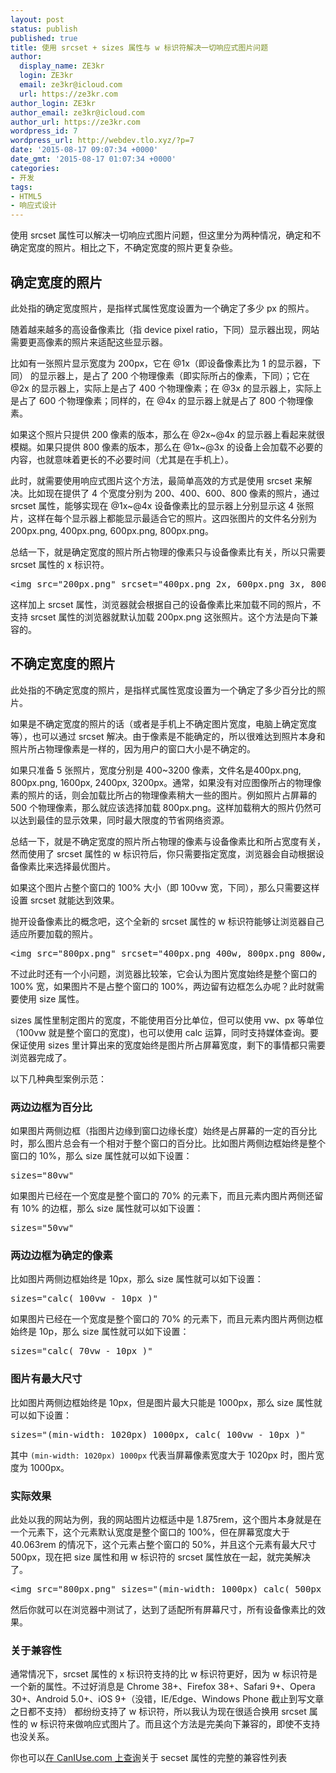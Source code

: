 ```yaml
---
layout: post
status: publish
published: true
title: 使用 srcset + sizes 属性与 w 标识符解决一切响应式图片问题
author:
  display_name: ZE3kr
  login: ZE3kr
  email: ze3kr@icloud.com
  url: https://ze3kr.com
author_login: ZE3kr
author_email: ze3kr@icloud.com
author_url: https://ze3kr.com
wordpress_id: 7
wordpress_url: http://webdev.tlo.xyz/?p=7
date: '2015-08-17 09:07:34 +0000'
date_gmt: '2015-08-17 01:07:34 +0000'
categories:
- 开发
tags:
- HTML5
- 响应式设计
---
```

<p>使用 srcset 属性可以解决一切响应式图片问题，但这里分为两种情况，确定和不确定宽度的照片。相比之下，不确定宽度的照片更复杂些。</p>
<h2>确定宽度的照片</h2>
<p>此处指的确定宽度照片，是指样式属性宽度设置为一个确定了多少 px 的照片。</p>
<p>随着越来越多的高设备像素比（指 device pixel ratio，下同）显示器出现，网站需要更高像素的照片来适配这些显示器。</p>
<p>比如有一张照片显示宽度为 200px，它在<!--more--> @1x（即设备像素比为 1 的显示器，下同） 的显示器上，是占了 200 个物理像素（即实际所占的像素，下同）；它在 @2x 的显示器上，实际上是占了 400 个物理像素；在 @3x 的显示器上，实际上是占了 600 个物理像素；同样的，在 @4x 的显示器上就是占了 800 个物理像素。</p>
<p>如果这个照片只提供 200 像素的版本，那么在 @2x~@4x 的显示器上看起来就很模糊。如果只提供 800 像素的版本，那么在 @1x~@3x 的设备上会加载不必要的内容，也就意味着更长的不必要时间（尤其是在手机上）。</p>
<p>此时，就需要使用响应式图片这个方法，最简单高效的方式是使用 srcset 来解决。比如现在提供了 4 个宽度分别为 200、400、600、800 像素的照片，通过 srcset 属性，能够实现在 @1x~@4x 设备像素比的显示器上分别显示这 4 张照片，这样在每个显示器上都能显示最适合它的照片。这四张图片的文件名分别为 200px.png, 400px.png, 600px.png, 800px.png。</p>
<p>总结一下，就是确定宽度的照片所占物理的像素只与设备像素比有关，所以只需要 srcset 属性的 x 标识符。</p>
<pre class="lang:default decode:true ">&lt;img src="200px.png" srcset="400px.png 2x, 600px.png 3x, 800px.png 4x"&gt;
</pre>
<p>这样加上 srcset 属性，浏览器就会根据自己的设备像素比来加载不同的照片，不支持 srcset 属性的浏览器就默认加载 200px.png 这张照片。这个方法是向下兼容的。</p>
<h2>不确定宽度的照片</h2>
<p>此处指的不确定宽度的照片，是指样式属性宽度设置为一个确定了多少百分比的照片。</p>
<p>如果是不确定宽度的照片的话（或者是手机上不确定图片宽度，电脑上确定宽度等），也可以通过 srcset 解决。由于像素是不能确定的，所以很难达到照片本身和照片所占物理像素是一样的，因为用户的窗口大小是不确定的。</p>
<p>如果只准备 5 张照片，宽度分别是 400~3200 像素，文件名是400px.png, 800px.png, 1600px, 2400px, 3200px。通常，如果没有对应图像所占的物理像素的照片的话，则会加载比所占的物理像素稍大一些的图片。例如照片占屏幕的 500 个物理像素，那么就应该选择加载 800px.png。这样加载稍大的照片仍然可以达到最佳的显示效果，同时最大限度的节省网络资源。</p>
<p>总结一下，就是不确定宽度的照片所占物理的像素与设备像素比和所占宽度有关，然而使用了 srcset 属性的 w 标识符后，你只需要指定宽度，浏览器会自动根据设备像素比来选择最优图片。</p>
<p>如果这个图片占整个窗口的 100% 大小（即 100vw 宽，下同），那么只需要这样设置 srcset 就能达到效果。</p>
<p>抛开设备像素比的概念吧，这个全新的 srcset 属性的 w 标识符能够让浏览器自己适应所要加载的照片。</p>
<pre class="lang:default decode:true ">&lt;img src="800px.png" srcset="400px.png 400w, 800px.png 800w, 1600px.png 1600w, 2400px.png 2400w, 3200px.png 3200w" alt="" /&gt;
</pre>
<p>不过此时还有一个小问题，浏览器比较笨，它会认为图片宽度始终是整个窗口的 100% 宽，如果图片不是占整个窗口的 100%，两边留有边框怎么办呢？此时就需要使用 size 属性。</p>
<p>sizes 属性里制定图片的宽度，不能使用百分比单位，但可以使用 vw、px 等单位（100vw 就是整个窗口的宽度)，也可以使用 calc 运算，同时支持媒体查询。要保证使用 sizes 里计算出来的宽度始终是图片所占屏幕宽度，剩下的事情都只需要浏览器完成了。</p>
<p>以下几种典型案例示范：</p>
<h3>两边边框为百分比</h3>
<p>如果图片两侧边框（指图片边缘到窗口边缘长度）始终是占屏幕的一定的百分比时，那么图片总会有一个相对于整个窗口的百分比。比如图片两侧边框始终是整个窗口的 10%，那么 size 属性就可以如下设置：</p>
<pre class="lang:default decode:true">sizes="80vw"</pre>
<p>如果图片已经在一个宽度是整个窗口的 70% 的元素下，而且元素内图片两侧还留有 10% 的边框，那么 size 属性就可以如下设置：</p>
<pre class="lang:default decode:true">sizes="50vw"</pre>
<h3>两边边框为确定的像素</h3>
<p>比如图片两侧边框始终是 10px，那么 size 属性就可以如下设置：</p>
<pre class="lang:default decode:true">sizes="calc( 100vw - 10px )"</pre>
<p>如果图片已经在一个宽度是整个窗口的 70% 的元素下，而且元素内图片两侧边框始终是 10p，那么 size 属性就可以如下设置：</p>
<pre class="lang:default decode:true">sizes="calc( 70vw - 10px )"</pre>
<h3>图片有最大尺寸</h3>
<p>比如图片两侧边框始终是 10px，但是图片最大只能是 1000px，那么 size 属性就可以如下设置：</p>
<pre class="lang:default decode:true">sizes="(min-width: 1020px) 1000px, calc( 100vw - 10px )"</pre>
<p>其中 <code>(min-width: 1020px) 1000px</code> 代表当屏幕像素宽度大于 1020px 时，图片宽度为 1000px。</p>
<h3>实际效果</h3>
<p>此处以我的网站为例，我的网站图片边框适中是 1.875rem，这个图片本身就是在一个元素下，这个元素默认宽度是整个窗口的 100%，但在屏幕宽度大于 40.063rem 的情况下，这个元素占整个窗口的 50%，并且这个元素有最大尺寸 500px，现在把 size 属性和用 w 标识符的 srcset 属性放在一起，就完美解决了。</p>
<pre class="lang:default decode:true ">&lt;img src="800px.png" sizes="(min-width: 1000px) calc( 500px - 1.875rem ), (min-width: 40.063rem) calc( 50vw - 1.875rem ), calc( 100vw - 1.875rem )" srcset="400px.png 400w, 800px.png 800w, 1600px.png 1600w, 2400px.png 2400w, 3200px.png 3200w" alt="" /&gt;
</pre>
<p>然后你就可以在浏览器中测试了，达到了适配所有屏幕尺寸，所有设备像素比的效果。</p>
<h3>关于兼容性</h3>
<p>通常情况下，srcset 属性的 x 标识符支持的比 w 标识符更好，因为 w 标识符是一个新的属性。不过好消息是 Chrome 38+、Firefox 38+、Safari 9+、Opera 30+、Android 5.0+、iOS 9+（没错，IE/Edge、Windows Phone 截止到写文章之日都不支持） 都纷纷支持了 w 标识符，所以我认为现在很适合换用 srcset 属性的 w 标识符来做响应式图片了。而且这个方法是完美向下兼容的，即使不支持也没关系。</p>
<p>你也可以<a href="http://caniuse.com/#feat=srcset">在 CanIUse.com 上查询</a>关于 secset 属性的完整的兼容性列表</p>

